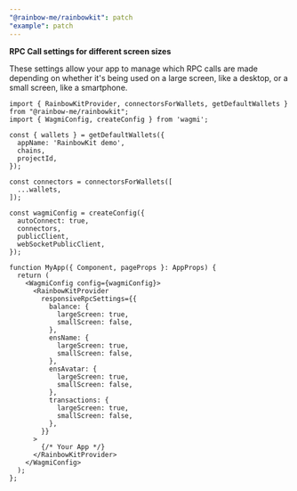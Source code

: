 ```yaml
---
"@rainbow-me/rainbowkit": patch
"example": patch
---
```


**RPC Call settings for different screen sizes**

These settings allow your app to manage which RPC calls are made depending on whether it's being used on a large screen, like a desktop, or a small screen, like a smartphone.

```tsx
import { RainbowKitProvider, connectorsForWallets, getDefaultWallets } from "@rainbow-me/rainbowkit";
import { WagmiConfig, createConfig } from 'wagmi';

const { wallets } = getDefaultWallets({
  appName: 'RainbowKit demo',
  chains,
  projectId,
});

const connectors = connectorsForWallets([
  ...wallets,
]);

const wagmiConfig = createConfig({
  autoConnect: true,
  connectors,
  publicClient,
  webSocketPublicClient,
});

function MyApp({ Component, pageProps }: AppProps) {
  return (
    <WagmiConfig config={wagmiConfig}>
      <RainbowKitProvider
        responsiveRpcSettings={{
          balance: {
            largeScreen: true,
            smallScreen: false,
          },
          ensName: {
            largeScreen: true,
            smallScreen: false,
          },
          ensAvatar: {
            largeScreen: true,
            smallScreen: false,
          },
          transactions: {
            largeScreen: true,
            smallScreen: false,
          },
        }}
      >
        {/* Your App */}
      </RainbowKitProvider>
    </WagmiConfig>
  );
};
```